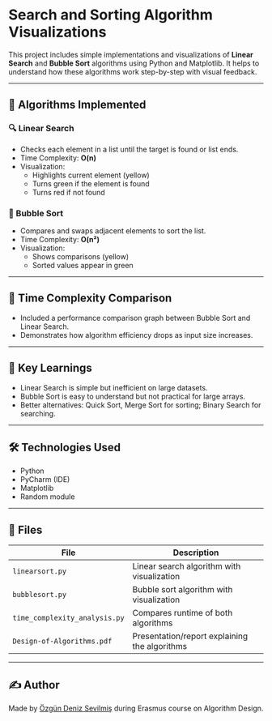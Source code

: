# Search and Sorting Algorithm Visualizations

This project includes simple implementations and visualizations of **Linear Search** and **Bubble Sort** algorithms using Python and Matplotlib. It helps to understand how these algorithms work step-by-step with visual feedback.

---

## 📌 Algorithms Implemented

### 🔍 Linear Search
- Checks each element in a list until the target is found or list ends.
- Time Complexity: **O(n)**
- Visualization:
  - Highlights current element (yellow)
  - Turns green if the element is found
  - Turns red if not found

### 🔁 Bubble Sort
- Compares and swaps adjacent elements to sort the list.
- Time Complexity: **O(n²)**
- Visualization:
  - Shows comparisons (yellow)
  - Sorted values appear in green

---

## 🧪 Time Complexity Comparison

- Included a performance comparison graph between Bubble Sort and Linear Search.
- Demonstrates how algorithm efficiency drops as input size increases.

---

## 🧠 Key Learnings

- Linear Search is simple but inefficient on large datasets.
- Bubble Sort is easy to understand but not practical for large arrays.
- Better alternatives: Quick Sort, Merge Sort for sorting; Binary Search for searching.

---

## 🛠 Technologies Used

- Python
- PyCharm (IDE)
- Matplotlib
- Random module

---

## 📁 Files

| File | Description |
|------|-------------|
| `linearsort.py` | Linear search algorithm with visualization |
| `bubblesort.py` | Bubble sort algorithm with visualization |
| `time_complexity_analysis.py` | Compares runtime of both algorithms |
| `Design-of-Algorithms.pdf` | Presentation/report explaining the algorithms |

---

## ✍️ Author

Made by [Özgün Deniz Sevilmiş](mailto:ozgundenizsevilmis@gmail.com) during Erasmus course on Algorithm Design.

 
